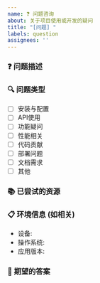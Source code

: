 ```yaml
---
name: ❓ 问题咨询
about: 关于项目使用或开发的疑问
title: "[问题] "
labels: question
assignees: ''
---
```


### ❓ 问题描述

<!-- 清晰简洁地描述您的问题 -->

### 🔍 问题类型

<!-- 选择问题类型 -->
- [ ] 安装与配置
- [ ] API使用
- [ ] 功能疑问
- [ ] 性能相关
- [ ] 代码贡献
- [ ] 部署问题
- [ ] 文档需求
- [ ] 其他

### 📚 已尝试的资源

<!-- 描述您已经查阅过的文档或资源 -->

### 📋 环境信息 (如相关)

- 设备:
- 操作系统:
- 应用版本:

### 🌟 期望的答案

<!-- 描述您希望得到什么样的帮助或信息 --> 